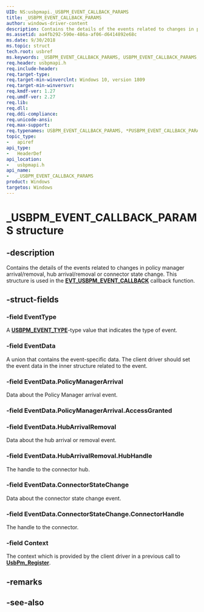```yaml
---
UID: NS:usbpmapi._USBPM_EVENT_CALLBACK_PARAMS
title: _USBPM_EVENT_CALLBACK_PARAMS
author: windows-driver-content
description: Contains the details of the events related to changes in policy manager arrival/removal, hub arrival/removal or connector state change. 
ms.assetid: aa4fb292-590e-486a-af06-d6414892e68c
ms.date: 9/30/2018 
ms.topic: struct
tech.root: usbref
ms.keywords: _USBPM_EVENT_CALLBACK_PARAMS, USBPM_EVENT_CALLBACK_PARAMS, *PUSBPM_EVENT_CALLBACK_PARAMS, 
req.header: usbpmapi.h
req.include-header:
req.target-type:
req.target-min-winverclnt: Windows 10, version 1809
req.target-min-winversvr:
req.kmdf-ver: 1.27
req.umdf-ver: 2.27
req.lib: 
req.dll:
req.ddi-compliance:
req.unicode-ansi:
req.max-support:
req.typenames: USBPM_EVENT_CALLBACK_PARAMS, *PUSBPM_EVENT_CALLBACK_PARAMS
topic_type: 
-	apiref
api_type: 
-	HeaderDef
api_location: 
-	usbpmapi.h
api_name: 
-	_USBPM_EVENT_CALLBACK_PARAMS
product: Windows
targetos: Windows
---
```


# _USBPM_EVENT_CALLBACK_PARAMS structure

## -description
Contains the details of the events related to changes in policy manager arrival/removal, hub arrival/removal or connector state change. This structure is used in the [**EVT_USBPM_EVENT_CALLBACK**](nc-usbpmapi-evt_usbpm_event_callback.md) callback function.

## -struct-fields

### -field EventType
A [**USBPM_EVENT_TYPE**](ne-usbpmapi-_usbpm_event_type.md)-type value that indicates the type of event.
 
### -field EventData
A union that contains the event-specific data. The client driver should set the event data in the inner structure related to the event.
 
### -field EventData.PolicyManagerArrival
Data about the Policy Manager arrival event.
 
### -field EventData.PolicyManagerArrival.AccessGranted
 
### -field EventData.HubArrivalRemoval
Data about the hub arrival or removal event.
 
### -field EventData.HubArrivalRemoval.HubHandle
The handle to the connector hub.
 
### -field EventData.ConnectorStateChange
Data about the connector state change event.
 
### -field EventData.ConnectorStateChange.ConnectorHandle
The handle to the connector.
 
### -field Context
The context which is provided by the client driver in a previous call to [**UsbPm_Register**](nf-usbpmapi-usbpm_register.md).  

## -remarks

## -see-also
